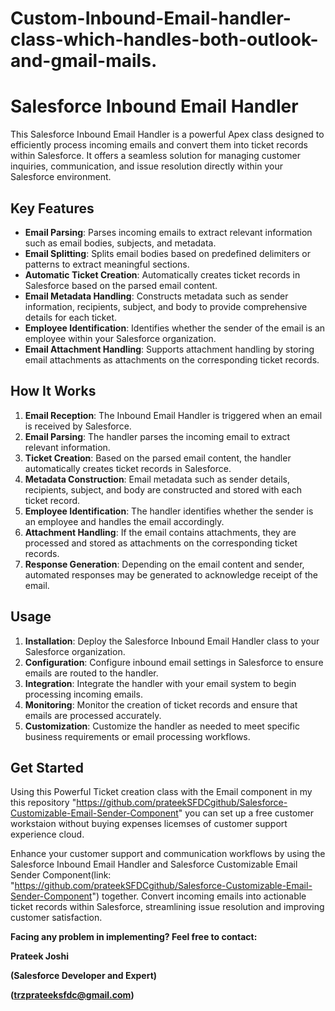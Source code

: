 # Custom-Inbound-Email-handler-class-which-handles-both-outlook-and-gmail-mails.


# Salesforce Inbound Email Handler

This Salesforce Inbound Email Handler is a powerful Apex class designed to efficiently process incoming emails and convert them into ticket records within Salesforce. It offers a seamless solution for managing customer inquiries, communication, and issue resolution directly within your Salesforce environment.

## Key Features

- **Email Parsing**: Parses incoming emails to extract relevant information such as email bodies, subjects, and metadata.
- **Email Splitting**: Splits email bodies based on predefined delimiters or patterns to extract meaningful sections.
- **Automatic Ticket Creation**: Automatically creates ticket records in Salesforce based on the parsed email content.
- **Email Metadata Handling**: Constructs metadata such as sender information, recipients, subject, and body to provide comprehensive details for each ticket.
- **Employee Identification**: Identifies whether the sender of the email is an employee within your Salesforce organization.
- **Email Attachment Handling**: Supports attachment handling by storing email attachments as attachments on the corresponding ticket records.

## How It Works

1. **Email Reception**: The Inbound Email Handler is triggered when an email is received by Salesforce.
2. **Email Parsing**: The handler parses the incoming email to extract relevant information.
3. **Ticket Creation**: Based on the parsed email content, the handler automatically creates ticket records in Salesforce.
4. **Metadata Construction**: Email metadata such as sender details, recipients, subject, and body are constructed and stored with each ticket record.
5. **Employee Identification**: The handler identifies whether the sender is an employee and handles the email accordingly.
6. **Attachment Handling**: If the email contains attachments, they are processed and stored as attachments on the corresponding ticket records.
7. **Response Generation**: Depending on the email content and sender, automated responses may be generated to acknowledge receipt of the email.

## Usage

1. **Installation**: Deploy the Salesforce Inbound Email Handler class to your Salesforce organization.
2. **Configuration**: Configure inbound email settings in Salesforce to ensure emails are routed to the handler.
3. **Integration**: Integrate the handler with your email system to begin processing incoming emails.
4. **Monitoring**: Monitor the creation of ticket records and ensure that emails are processed accurately.
5. **Customization**: Customize the handler as needed to meet specific business requirements or email processing workflows.

## Get Started

Using this Powerful Ticket creation class with the Email component in my this repository "https://github.com/prateekSFDCgithub/Salesforce-Customizable-Email-Sender-Component" you can set up a free customer workstaion without buying expenses licemses of customer support experience cloud.

Enhance your customer support and communication workflows by using the Salesforce Inbound Email Handler and Salesforce Customizable Email Sender Component(link: "https://github.com/prateekSFDCgithub/Salesforce-Customizable-Email-Sender-Component") together. Convert incoming emails into actionable ticket records within Salesforce, streamlining issue resolution and improving customer satisfaction.

**Facing any problem in implementing? Feel free to contact:**

**Prateek Joshi**

**(Salesforce Developer and Expert)**

**(trzprateeksfdc@gmail.com)**

